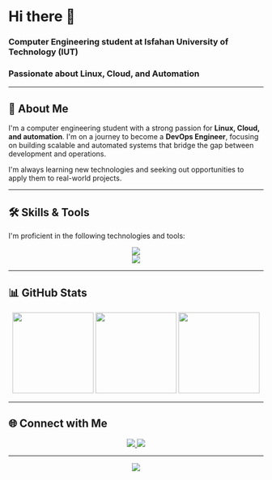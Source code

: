 # Hi there 👋

### Computer Engineering student at Isfahan University of Technology (IUT)
### Passionate about Linux, Cloud, and Automation

---

## 🚀 About Me

I'm a computer engineering student with a strong passion for **Linux, Cloud, and automation**. I'm on a journey to become a **DevOps Engineer**, focusing on building scalable and automated systems that bridge the gap between development and operations.

I'm always learning new technologies and seeking out opportunities to apply them to real-world projects.

---

## 🛠️ Skills & Tools

I'm proficient in the following technologies and tools:

<p align="center">
  <img src="https://skillicons.dev/icons?i=python,cpp,git,linux,docker" />
  <br>
  <img src="https://skillicons.dev/icons?i=kubernetes" />
</p>

---

## 📊 GitHub Stats

<p align="center">
  <img src="https://github-readme-stats.vercel.app/api?username=YasinSaberi&show_icons=true&theme=tokyonight" height="160"/>
  <img src="https://github-readme-stats.vercel.app/api/top-langs/?username=YasinSaberi&layout=compact&theme=tokyonight" height="160"/>
  <img src="https://streak-stats.demolab.com?user=YasinSaberi&theme=tokyonight&hide_border=true" height="160"/>
</p>

---

## 🌐 Connect with Me

<p align="center">
  <a href="https://www.linkedin.com/in/yasin-saberi-1016a730a">
    <img src="https://img.shields.io/badge/LinkedIn-0A66C2?style=for-the-badge&logo=linkedin&logoColor=white"/>
  </a>
  <a href="https://t.me/Yas_Saberi">
    <img src="https://img.shields.io/badge/Telegram-26A5E4?style=for-the-badge&logo=telegram&logoColor=white"/>
  </a>
</p>

---

<p align="center">
  <img src="https://capsule-render.vercel.app/api?type=waving&color=gradient&height=120&section=footer"/>
</p>
